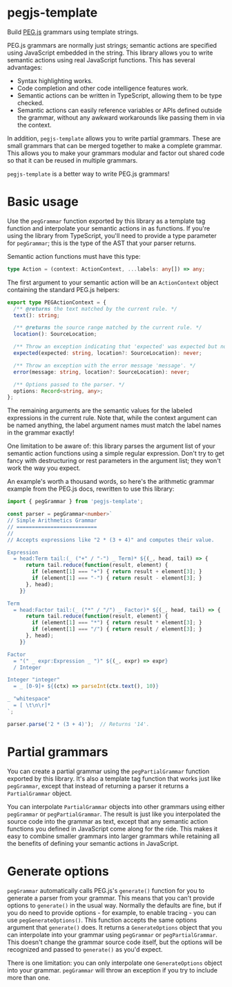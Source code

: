 # pegjs-template
Build [PEG.js](https://pegjs.org) grammars using template strings.

PEG.js grammars are normally just strings; semantic actions are specified using
JavaScript embedded in the string. This library allows you to write semantic
actions using real JavaScript functions. This has several advantages:
- Syntax highlighting works.
- Code completion and other code intelligence features work.
- Semantic actions can be written in TypeScript, allowing them to be type
  checked.
- Semantic actions can easily reference variables or APIs defined outside the
  grammar, without any awkward workarounds like passing them in via the context.

In addition, `pegjs-template` allows you to write partial grammars. These are
small grammars that can be merged together to make a complete grammar. This
allows you to make your grammars modular and factor out shared code so that it
can be reused in multiple grammars.

`pegjs-template` is a better way to write PEG.js grammars!

# Basic usage

Use the `pegGrammar` function exported by this library as a template tag
function and interpolate your semantic actions in as functions. If you're using
the library from TypeScript, you'll need to provide a type parameter for
`pegGrammar`; this is the type of the AST that your parser returns.

Semantic action functions must have this type:

```ts
type Action = (context: ActionContext, ...labels: any[]) => any;
```

The first argument to your semantic action will be an `ActionContext` object
containing the standard PEG.js helpers:

```ts
export type PEGActionContext = {
  /** @returns the text matched by the current rule. */
  text(): string;

  /** @returns the source range matched by the current rule. */
  location(): SourceLocation;

  /** Throw an exception indicating that 'expected' was expected but not found. */
  expected(expected: string, location?: SourceLocation): never;

  /** Throw an exception with the error message 'message'. */
  error(message: string, location?: SourceLocation): never;

  /** Options passed to the parser. */
  options: Record<string, any>;
};
```

The remaining arguments are the semantic values for the labeled expressions in
the current rule. Note that, while the context argument can be named anything,
the label argument names must match the label names in the grammar exactly!

One limitation to be aware of: this library parses the argument list of your
semantic action functions using a simple regular expression. Don't try to get
fancy with destructuring or rest parameters in the argument list; they won't
work the way you expect.

An example's worth a thousand words, so here's the arithmetic grammar example
from the PEG.js docs, rewritten to use this library:

```ts
import { pegGrammar } from 'pegjs-template';

const parser = pegGrammar<number>`
// Simple Arithmetics Grammar
// ==========================
//
// Accepts expressions like "2 * (3 + 4)" and computes their value.

Expression
  = head:Term tail:(_ ("+" / "-") _ Term)* ${(_, head, tail) => {
      return tail.reduce(function(result, element) {
        if (element[1] === "+") { return result + element[3]; }
        if (element[1] === "-") { return result - element[3]; }
      }, head);
    }}

Term
  = head:Factor tail:(_ ("*" / "/") _ Factor)* ${(_, head, tail) => {
      return tail.reduce(function(result, element) {
        if (element[1] === "*") { return result * element[3]; }
        if (element[1] === "/") { return result / element[3]; }
      }, head);
    }}

Factor
  = "(" _ expr:Expression _ ")" ${(_, expr) => expr}
  / Integer

Integer "integer"
  = _ [0-9]+ ${(ctx) => parseInt(ctx.text(), 10)}

_ "whitespace"
  = [ \t\n\r]*
`;

parser.parse('2 * (3 + 4)');  // Returns '14'.
```

# Partial grammars

You can create a partial grammar using the `pegPartialGrammar` function exported
by this library. It's also a template tag function that works just like
`pegGrammar`, except that instead of returning a parser it returns a
`PartialGrammar` object.

You can interpolate `PartialGrammar` objects into other grammars using either
`pegGrammar` or `pegPartialGrammar`. The result is just like you interpolated
the source code into the grammar as text, except that any semantic action
functions you defined in JavaScript come along for the ride. This makes it easy
to combine smaller grammars into larger grammars while retaining all the
benefits of defining your semantic actions in JavaScript.

# Generate options

`pegGrammar` automatically calls PEG.js's `generate()` function for you to
generate a parser from your grammar. This means that you can't provide options
to `generate()` in the usual way. Normally the defaults are fine, but if you do
need to provide options - for example, to enable tracing - you can use
`pegGenerateOptions()`. This function accepts the same options argument that
`generate()` does. It returns a `GenerateOptions` object that you can
interpolate into your grammar using `pegGrammar` or `pegPartialGrammar`. This
doesn't change the grammar source code itself, but the options will be
recognized and passed to `generate()` as you'd expect.

There is one limitation: you can only interpolate one `GenerateOptions` object
into your grammar. `pegGrammar` will throw an exception if you try to include
more than one.
